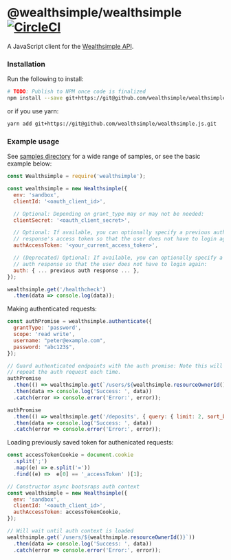# @wealthsimple/wealthsimple [![CircleCI](https://circleci.com/gh/wealthsimple/wealthsimple.js.svg?style=svg&circle-token=588c9a24bda879ba0199d8ac005a3cc8dc5f39ba)](https://circleci.com/gh/wealthsimple/wealthsimple.js)

A JavaScript client for the [Wealthsimple API](https://developers.wealthsimple.com/).

### Installation

Run the following to install:

```sh
# TODO: Publish to NPM once code is finalized
npm install --save git+https://git@github.com/wealthsimple/wealthsimple.js.git
```

or if you use yarn:

```sh
yarn add git+https://git@github.com/wealthsimple/wealthsimple.js.git
```

### Example usage

See [samples directory](./samples) for a wide range of samples, or see the basic example below:

```js
const Wealthsimple = require('wealthsimple');

const wealthsimple = new Wealthsimple({
  env: 'sandbox',
  clientId: '<oauth_client_id>',

  // Optional: Depending on grant_type may or may not be needed:
  clientSecret: '<oauth_client_secret>',

  // Optional: If available, you can optionally specify a previous auth
  // response's access token so that the user does not have to login again:
  authAccessToken: '<your_current_access_token>',

  // (Deprecated) Optional: If available, you can optionally specify a previous
  // auth response so that the user does not have to login again:
  auth: { ... previous auth response ... },
});

wealthsimple.get('/healthcheck')
  .then(data => console.log(data));
```

Making authenticated requests:

```js
const authPromise = wealthsimple.authenticate({
  grantType: 'password',
  scope: 'read write',
  username: "peter@example.com",
  password: "abc123$",
});

// Guard authenticated endpoints with the auth promise: Note this will not
// repeat the auth request each time.
authPromise
  .then(() => wealthsimple.get(`/users/${wealthsimple.resourceOwnerId()}`))
  .then(data => console.log('Success: ', data))
  .catch(error => console.error('Error:', error));

authPromise
  .then(() => wealthsimple.get('/deposits', { query: { limit: 2, sort_by: 'amount', sort_order: 'desc' } }))
  .then(data => console.log('Success: ', data))
  .catch(error => console.error('Error:', error));
```

Loading previously saved token for authenicated requests:

```js
const accessTokenCookie = document.cookie
  .split(';')
  .map((e) => e.split('='))
  .find((e) =>  e[0] == '_accessToken' )[1];

// Constructor async bootsraps auth context
const wealthsimple = new Wealthsimple({
  env: 'sandbox',
  clientId: '<oauth_client_id>',
  authAccessToken: accessTokenCookie,
});

// Will wait until auth context is loaded
wealthsimple.get(`/users/${wealthsimple.resourceOwnerId()}`))
  .then(data => console.log('Success: ', data))
  .catch(error => console.error('Error:', error));
```

